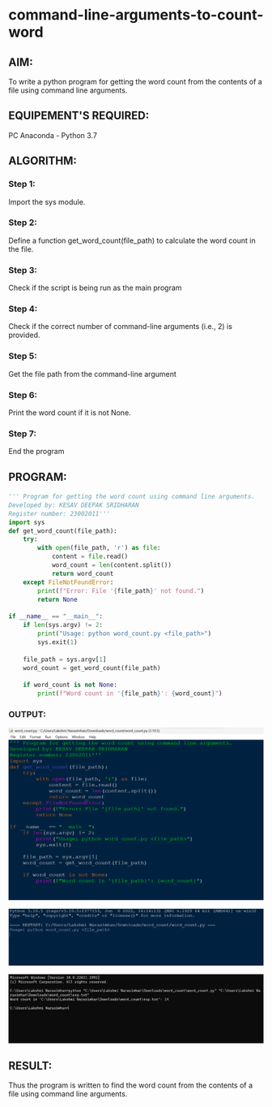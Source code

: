 # command-line-arguments-to-count-word
## AIM:
To write a python program for getting the word count from the contents of a file using command line arguments.
## EQUIPEMENT'S REQUIRED: 
PC
Anaconda - Python 3.7
## ALGORITHM: 
### Step 1:
Import the sys module.
### Step 2: 
Define a function get_word_count(file_path) to calculate the word count in the file.
### Step 3: 
Check if the script is being run as the main program
### Step 4:  
Check if the correct number of command-line arguments (i.e., 2) is provided.
### Step 5: 
Get the file path from the command-line argument
### Step 6: 
Print the word count if it is not None.
### Step 7:
End the program
## PROGRAM:
```python
''' Program for getting the word count using command line arguments.
Developed by: KESAV DEEPAK SRIDHARAN
Register number: 23002011'''
import sys
def get_word_count(file_path):
    try:
        with open(file_path, 'r') as file:
            content = file.read()
            word_count = len(content.split())
            return word_count
    except FileNotFoundError:
        print(f"Error: File '{file_path}' not found.")
        return None

if __name__ == "__main__":
    if len(sys.argv) != 2:
        print("Usage: python word_count.py <file_path>")
        sys.exit(1)

    file_path = sys.argv[1]
    word_count = get_word_count(file_path)

    if word_count is not None:
        print(f"Word count in '{file_path}': {word_count}")

```
### OUTPUT:
![output2](out2.png)

![output3](out3.png)

![output1](out1.png)



## RESULT:
Thus the program is written to find the word count from the contents of a file using command line arguments.
